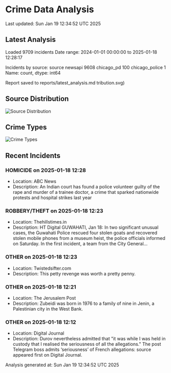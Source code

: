 # Crime Data Analysis
Last updated: Sun Jan 19 12:34:52 UTC 2025

## Latest Analysis

Loaded 9709 incidents
Date range: 2024-01-01 00:00:00 to 2025-01-18 12:28:17

Incidents by source:
source
newsapi           9608
chicago_pd         100
chicago_police       1
Name: count, dtype: int64

Report saved to reports/latest_analysis.md
tribution.svg)

## Source Distribution
![Source Distribution](images/source_distribution.svg)

## Crime Types
![Crime Types](images/crime_types.svg)

## Recent Incidents

### HOMICIDE on 2025-01-18 12:28
- Location: ABC News
- Description: An Indian court has found a police volunteer guilty of the rape and murder of a trainee doctor, a crime that sparked nationwide protests and hospital strikes last year


### ROBBERY/THEFT on 2025-01-18 12:23
- Location: Thehillstimes.in
- Description: HT Digital GUWAHATI, Jan 18: In two significant unusual cases, the Guwahati Police rescued four stolen goats and recovered stolen mobile phones from a museum heist, the police officials informed on Saturday. In the first incident, a team from the City General…


### OTHER on 2025-01-18 12:23
- Location: Twistedsifter.com
- Description: This petty revenge was worth a pretty penny.


### OTHER on 2025-01-18 12:21
- Location: The Jerusalem Post
- Description: Zubeidi was born in 1976 to a family of nine in Jenin, a Palestinian city in the West Bank.


### OTHER on 2025-01-18 12:12
- Location: Digital Journal
- Description: Durov nevertheless admitted that "it was while I was held in custody that I realised the seriousness of all the allegations."
The post Telegram boss admits ‘seriousness’ of French allegations: source appeared first on Digital Journal.

Analysis generated at: Sun Jan 19 12:34:52 UTC 2025
